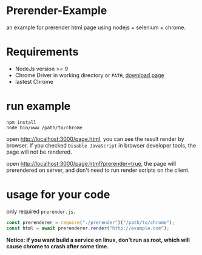 # Prerender-Example

an example for prerender html page using nodejs + selenium + chrome.

# Requirements

* NodeJs version >= 9
* Chrome Driver in working directory or `PATH`, [download page](https://sites.google.com/a/chromium.org/chromedriver/)
* lastest Chrome

# run example

```shell
npm install
node bin/www /path/to/chrome
```

open [http://localhost:3000/page.html](http://localhost:3000/page.html), you can see the result render by browser. If you checked `Disable JavaScript` in browser developer tools, the page will not be rendered.

open [http://localhost:3000/page.html?prerender=true](http://localhost:3000/page.html?prerender=true), the page will prerendered on server, and don't need to run render scripts on the client.

# usage for your code 

only required `prerender.js`.

```javascript
const prerenderer = require("./prerender")("/path/to/chrome");
const html = await prerenderer.render("http://example.com");
```

**Notice: if you want build a service on linux, don't run as root, which will cause chrome to crash after some time.**
